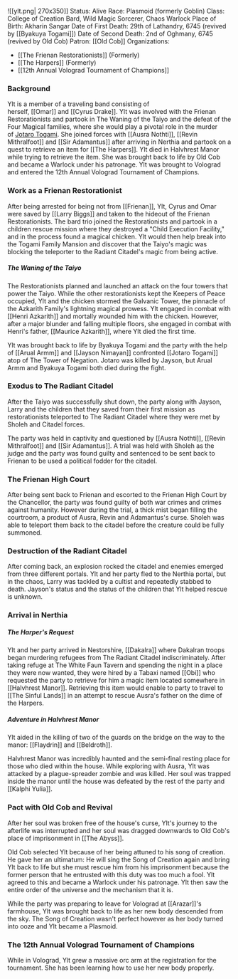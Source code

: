 ![[ylt.png| 270x350]]
Status: Alive
Race: Plasmoid (formerly Goblin)
Class: College of Creation Bard, Wild Magic Sorcerer, Chaos Warlock
Place of Birth: Akharin Sangar
Date of First Death: 29th of Lathandry, 6745 (revived by [[Byakuya Togami]])
Date of Second Death: 2nd of Oghmany, 6745 (revived by Old Cob)
Patron: [[Old Cob]]
Organizations:
* [[The Frienan Restorationists]] (Formerly)
* [[The Harpers]] (Formerly)
* [[12th Annual Volograd Tournament of Champions]]
### Background
Ylt is a member of a traveling band consisting of herself, [[Omar]] and [[Cyrus Drake]]. Ylt was involved with the Frienan Restorationists and partook in The Waning of the Taiyo and the defeat of the Four Magical families, where she would play a pivotal role in the murder of [Jotaro Togami](https://www.worldanvil.com/w/nerthia-selijak/a/jotaro-togami-person). She joined forces with [[Ausra Nothti]], [[Revin Mithralfoot]] and [[Sir Adamantus]] after arriving in Nerthia and partook on a quest to retrieve an item for [[The Harpers]]. Ylt died in Halvhrest Manor while trying to retrieve the item. She was brought back to life by Old Cob and became a Warlock under his patronage. Ylt was brought to Volograd and entered the 12th Annual Volograd Tournament of Champions. 

### Work as a Frienan Restorationist
After being arrested for being not from [[Frienan]], Ylt, Cyrus and Omar were saved by [[Larry Biggs]] and taken to the hideout of the Frienan Restorationists. The bard trio joined the Restorationists and partook in a children rescue mission where they destroyed a "Child Execution Facility," and in the process found a magical chicken. Ylt would then help break into the Togami Family Mansion and discover that the Taiyo's magic was blocking the teleporter to the Radiant Citadel's magic from being active.

##### The Waning of the Taiyo
The Restorationists planned and launched an attack on the four towers that power the Taiyo. While the other restorationists kept the Keepers of Peace occupied, Ylt and the chicken stormed the Galvanic Tower, the pinnacle of the Azkarith Family's lightning magical prowess. Ylt engaged in combat with [[Henri Azkarith]] and mortally wounded him with the chicken. However, after a major blunder and falling multiple floors, she engaged in combat with Henri's father, [[Maurice Azkarith]], where Ylt died the first time.

Ylt was brought back to life by Byakuya Togami and the party with the help of [[Arual Armm]] and [[Jayson Nimayan]] confronted [[Jotaro Togami]] atop of The Tower of Negation. Jotaro was killed by Jayson, but Arual Armm and Byakuya Togami both died during the fight. 

### Exodus to The Radiant Citadel
After the Taiyo was successfully shut down, the party along with Jayson, Larry and the children that they saved from their first mission as restorationists teleported to The Radiant Citadel where they were met by Sholeh and Citadel forces. 

The party was held in captivity and questioned by [[Ausra Nothti]], [[Revin Mithralfoot]] and [[Sir Adamantus]]. A trial was held with Sholeh as the judge and the party was found guilty and sentenced to be sent back to Frienan to be used a political fodder for the citadel. 

### The Frienan High Court
After being sent back to Frienan and escorted to the Frienan High Court by the Chancellor, the party was found guilty of both war crimes and crimes against humanity. However during the trial, a thick mist began filling the courtroom, a product of Ausra, Revin and Adamantus's curse. Sholeh was able to teleport them back to the citadel before the creature could be fully summoned.

### Destruction of the Radiant Citadel
After coming back, an explosion rocked the citadel and enemies emerged from three different portals. Ylt and her party fled to the Nerthia portal, but in the chaos, Larry was tackled by a cultist and repeatedly stabbed to death. Jayson's status and the status of the children that Ylt helped rescue is unknown. 

### Arrival in Nerthia
##### The Harper's Request
Ylt and her party arrived in Nestorshire, [[Dakalra]] where Dakalran troops began murdering refugees from The Radiant Citadel indiscriminately. After taking refuge at The White Faun Tavern and spending the night in a place they were now wanted, they were hired by a Tabaxi named [[Obi]] who requested the party to retrieve for him a magic item located somewhere in [[Halvhrest Manor]]. Retrieving this item would enable to party to travel to [[The Sinful Lands]] in an attempt to rescue Ausra's father on the dime of the Harpers.

##### Adventure in Halvhrest Manor
Ylt aided in the killing of two of the guards on the bridge on the way to the manor: [[Flaydrin]] and [[Beldroth]].

Halvhrest Manor was incredibly haunted and the semi-final resting place for those who died within the house. While exploring with Ausra, Ylt was attacked by a plague-spreader zombie and was killed. Her soul was trapped inside the manor until the house was defeated by the rest of the party and [[Kalphi Yulia]].

### Pact with Old Cob and Revival
After her soul was broken free of the house's curse, Ylt's journey to the afterlife was interrupted and her soul was dragged downwards to Old Cob's place of imprisonment in [[The Abyss]]. 

Old Cob selected Ylt because of her being attuned to his song of creation. He gave her an ultimatum: He will sing the Song of Creation again and bring Ylt back to life but she must rescue him from his imprisonment because the former person that he entrusted with this duty was too much a fool. Ylt agreed to this and became a Warlock under his patronage. Ylt then saw the entire order of the universe and the mechanism that it is.

While the party was preparing to leave for Volograd at [[Arazar]]'s farmhouse, Ylt was brought back to life as her new body descended from the sky. The Song of Creation wasn't perfect however as her body turned into ooze and Ylt became a Plasmoid. 

### The 12th Annual Volograd Tournament of Champions
While in Volograd, Ylt grew a massive orc arm at the registration for the tournament. She has been learning how to use her new body properly. 